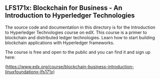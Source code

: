 ## LFS171x: Blockchain for Business - An Introduction to Hyperledger Technologies

The source code and documentation in this directory is for the Introduction to Hyperledger Technologies course on edX. This course is a primer to blockchain and distributed ledger technologies. Learn how to start building blockchain applications with Hyperledger frameworks.

The course is free and open to the public and you can find it and sign up here: 

(https://www.edx.org/course/blockchain-business-introduction-linuxfoundationx-lfs171x)
